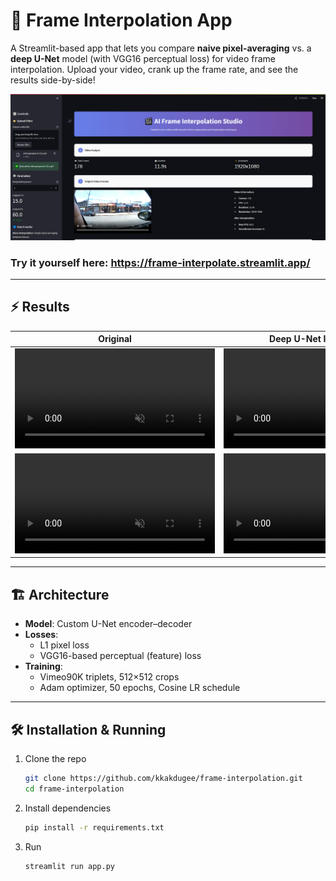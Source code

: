 # 🎥 Frame Interpolation App

A Streamlit-based app that lets you compare **naive pixel-averaging** vs. a **deep U-Net** model (with VGG16 perceptual loss) for video frame interpolation. Upload your video, crank up the frame rate, and see the results side-by-side!

![App Preview](./media/preview.png)  
### Try it yourself here: https://frame-interpolate.streamlit.app/

---

## ⚡ Results

| Original | Deep U-Net Interpolation |
|:--------:|:------------------------:|
| <video controls loop muted width="320"><source src="./media/preinterpolate1.mp4" type="video/mp4">Your browser doesn’t support the video tag.</video> | <video controls loop muted width="320"><source src="./media/interpolated1.mp4" type="video/mp4">Your browser doesn’t support the video tag.</video> |
| <video controls loop muted width="320"><source src="./media/preinterpolate2.mp4" type="video/mp4">Your browser doesn’t support the video tag.</video> | <video controls loop muted width="320"><source src="./media/interpolated2.mp4" type="video/mp4">Your browser doesn’t support the video tag.</video> |


---

## 🏗️ Architecture

- **Model**: Custom U-Net encoder–decoder  
- **Losses**:  
  - L1 pixel loss  
  - VGG16-based perceptual (feature) loss  
- **Training**:  
  - Vimeo90K triplets, 512×512 crops  
  - Adam optimizer, 50 epochs, Cosine LR schedule  

---

## 🛠️ Installation & Running

1. Clone the repo  
   ```bash
   git clone https://github.com/kkakdugee/frame-interpolation.git
   cd frame-interpolation
   ```

2. Install dependencies
   ```bash
   pip install -r requirements.txt
   ``` 

3. Run
   ```bash
   streamlit run app.py
   ```
